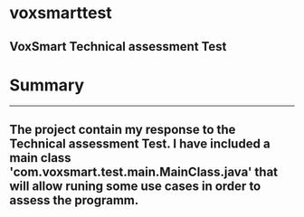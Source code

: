 # voxsmarttest
VoxSmart Technical assessment Test
------------------------------------------------------------------------
# Summary
------------------------------------------------------------------------
The project contain my response to the Technical assessment Test.
I have included a main class 'com.voxsmart.test.main.MainClass.java' 
that will allow runing some use cases in order to assess the programm.
------------------------------------------------------------------------



